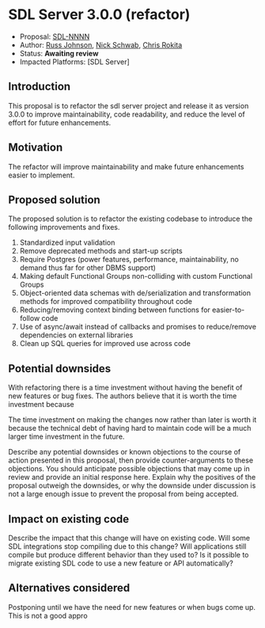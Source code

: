 # SDL Server 3.0.0 (refactor)

* Proposal: [SDL-NNNN](NNNN-sdl-server-3.md)
* Author:  [Russ Johnson](https://github.com/russjohnson09), [Nick Schwab](https://github.com/nickschwab), [Chris Rokita](https://github.com/crokita)
* Status: **Awaiting review**
* Impacted Platforms: [SDL Server]

## Introduction

This proposal is to refactor the sdl server project and release it as version 3.0.0 to improve maintainability, code readability, and reduce the level of effort for future enhancements.


## Motivation

The refactor will improve maintainability and make future enhancements easier to implement.

## Proposed solution

The proposed solution is to refactor the existing codebase to introduce the following
improvements and fixes.

1. Standardized input validation
2. Remove deprecated methods and start-up scripts
3. Require Postgres (power features, performance, maintainability, no demand thus far for other DBMS support)
4. Making default Functional Groups non-colliding with custom Functional Groups
5. Object-oriented data schemas with de/serialization and transformation methods for improved compatibility throughout code
6. Reducing/removing context binding between functions for easier-to-follow code
7. Use of async/await instead of callbacks and promises to reduce/remove dependencies on external libraries
8. Clean up SQL queries for improved use across code


## Potential downsides

With refactoring there is a time investment without having the benefit
of new features or bug fixes. The authors believe that it is worth
the time investment because

The time investment on making the changes now rather than later is worth it
because the technical debt of having hard to maintain code will be a much
larger time investment in the future.

Describe any potential downsides or known objections to the course of action presented in this proposal, 
then provide counter-arguments to these objections. 
You should anticipate possible objections that may come up in review and provide an initial response here. 
Explain why the positives of the proposal outweigh the downsides, 
or why the downside under discussion is not a large enough issue to prevent the proposal from being accepted.

## Impact on existing code


Describe the impact that this change will have on existing code. 
Will some SDL integrations stop compiling due to this change? 
Will applications still compile but produce different behavior than they used to? 
Is it possible to migrate existing SDL code to use a new feature or API automatically?

## Alternatives considered

Postponing until we have the need for new features or when bugs come up.
This is not a good appro

